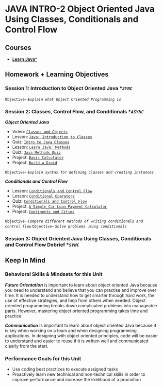 # JAVA INTRO-2 Object Oriented Java Using Classes, Conditionals and Control Flow

## Courses

- [**Learn Java***](https://www.codecademy.com/learn/learn-java)

## Homework + Learning Objectives

### Session 1: Introduction to Object Oriented Java **`SYNC`*

`Objective`- *`Explain what Object Oriented Programming is`*

### Session 2: Classes, Control Flow, and Conditionals **`ASYNC`*

***Object Oriented Java***

- Video: [`Classes and Objects`](https://www.codecademy.com/courses/learn-java/videos/classes-and-objects-video)
- Lesson: [`Java: Introduction to Classes`](https://www.codecademy.com/courses/learn-java/lessons/java-introduction-to-classes/resume)
- Quiz: [`Intro to Java Classes`](https://www.codecademy.com/courses/learn-java/quizzes/intro-to-java-classes-qz)
- Lesson: [`Learn Java: Methods`](https://www.codecademy.com/courses/learn-java/lessons/learn-java-methods/resume)
- Quiz: [`Java Methods Quiz`](https://www.codecademy.com/courses/learn-java/quizzes/java-methods-quiz)
- Project: [`Basic Calculator`](https://www.codecademy.com/courses/learn-java/projects/basic-calculator)
- Project: [`Build a Droid`](https://www.codecademy.com/courses/learn-java/projects/build-a-droid)

`Objective`- *`Explain syntax for defining classes and creating instances`*

***Conditionals and Control Flow***

- Lesson: [`Conditionals and Control Flow`](https://www.codecademy.com/courses/learn-java/lessons/java-conditionals-and-control-flow/resume)
- Lesson: [`Conditional Operators`](https://www.codecademy.com/courses/learn-java/lessons/java-boolean-operators/resume)
- Quiz: [`Conditionals and Control Flow`](https://www.codecademy.com/courses/learn-java/quizzes/java-conditionals-and-control-flow-quiz-updated)
- Project: [`A Simple Car Loan Payment Calculator`](https://www.codecademy.com/courses/learn-java/projects/loan-payment-calculator)
- Project: [`Continents and Cities`](https://www.codecademy.com/courses/learn-java/projects/continents-cities)

`Objective`- *`Compare different methods of writing conditionals and control flow`*
`Objective`- *`Solve problems using conditionals`*

### Session 3: Object Oriented Java Using Classes, Conditionals and Control Flow Debrief **`SYNC`*

## Keep In Mind

### Behavioral Skills & Mindsets for this Unit

***Future Orientation*** is important to learn about object oriented Java because you need to understand and believe that you can practise and improve over time. It is needed to understand how to get smarter through hard work, the use of effective strategies, and help from others when needed. Object oriented programming breaks down complicated problems into manageable parts. However, mastering object oriented programming takes time and practice

***Communication*** is important to learn about object oriented Java because it is key when working on a team and when designing programming applications. In designing with object oriented principles, code will be easier to understand and easier to reuse if it is written well and communicated clearly from the start.

### Performance Goals for this Unit

- Use coding best practices to execute assigned tasks
- Proactively learn new technical and non-technical skills in order to improve performance and increase the likelihood of a promotion
